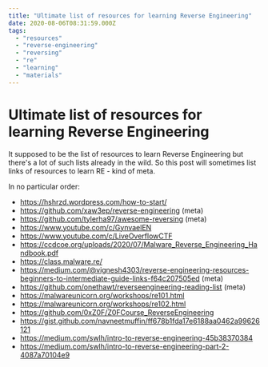 ```yaml
---
title: "Ultimate list of resources for learning Reverse Engineering"
date: 2020-08-06T08:31:59.000Z
tags:
  - "resources"
  - "reverse-engineering"
  - "reversing"
  - "re"
  - "learning"
  - "materials"
---
```


# Ultimate list of resources for learning Reverse Engineering

It supposed to be the list of resources to learn Reverse Engineering but there's a lot of such lists already in the wild. So this post will sometimes list links of resources to learn RE - kind of meta.

In no particular order:

  * <https://hshrzd.wordpress.com/how-to-start/>
  * <https://github.com/xaw3ep/reverse-engineering> (meta)
  * <https://github.com/tylerha97/awesome-reversing> (meta)
  * <https://www.youtube.com/c/GynvaelEN>
  * <https://www.youtube.com/c/LiveOverflowCTF>
  * <https://ccdcoe.org/uploads/2020/07/Malware_Reverse_Engineering_Handbook.pdf>
  * <https://class.malware.re/>
  * <https://medium.com/@vignesh4303/reverse-engineering-resources-beginners-to-intermediate-guide-links-f64c207505ed> (meta)
  * <https://github.com/onethawt/reverseengineering-reading-list> (meta)
  * <https://malwareunicorn.org/workshops/re101.html>
  * <https://malwareunicorn.org/workshops/re102.html>
  * <https://github.com/0xZ0F/Z0FCourse_ReverseEngineering>
  * <https://gist.github.com/navneetmuffin/ff678b1fda17e6188aa0462a99626121>
  * <https://medium.com/swlh/intro-to-reverse-engineering-45b38370384>
  * <https://medium.com/swlh/intro-to-reverse-engineering-part-2-4087a70104e9>

